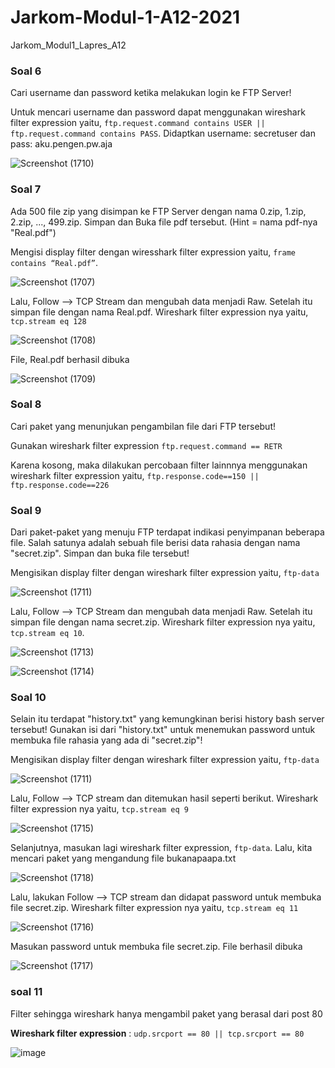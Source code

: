 # Jarkom-Modul-1-A12-2021
Jarkom_Modul1_Lapres_A12

### Soal 6
Cari username dan password ketika melakukan login ke FTP Server!

Untuk mencari username dan password dapat menggunakan wireshark filter expression yaitu, ```ftp.request.command contains USER || ftp.request.command contains PASS```. Didaptkan username: secretuser dan pass: aku.pengen.pw.aja

![Screenshot (1710)](https://user-images.githubusercontent.com/71380876/134739947-95c5b875-9ae6-4017-bf39-022ed46de7af.png)

### Soal 7
Ada 500 file zip yang disimpan ke FTP Server dengan nama 0.zip, 1.zip, 2.zip, ..., 499.zip. Simpan dan Buka file pdf tersebut. (Hint = nama pdf-nya "Real.pdf")

Mengisi display filter dengan wiresshark filter expression yaitu, ```frame contains “Real.pdf”```. 

![Screenshot (1707)](https://user-images.githubusercontent.com/71380876/134758461-f44938e5-a0be-401d-bc6c-2a6eaf05678e.png)

Lalu, Follow --> TCP Stream dan mengubah data menjadi Raw. Setelah itu simpan file dengan nama Real.pdf. Wireshark filter expression nya yaitu, ```tcp.stream eq 128```

![Screenshot (1708)](https://user-images.githubusercontent.com/71380876/134758513-4fa03887-2ee2-4627-aaf9-d759c6c085a6.png)

File, Real.pdf berhasil dibuka

![Screenshot (1709)](https://user-images.githubusercontent.com/71380876/134758815-3479d416-45f2-46c4-b170-e85d45f9c943.png)

### Soal 8
Cari paket yang menunjukan pengambilan file dari FTP tersebut!

Gunakan wireshark filter expression ```ftp.request.command == RETR```

Karena kosong, maka dilakukan percobaan filter lainnnya menggunakan wireshark filter expression yaitu, ```ftp.response.code==150 || ftp.response.code==226```

### Soal 9
Dari paket-paket yang menuju FTP terdapat indikasi penyimpanan beberapa file. Salah satunya adalah sebuah file berisi data rahasia dengan nama "secret.zip". Simpan dan buka file tersebut!

Mengisikan display filter dengan wireshark filter expression yaitu, ```ftp-data```

![Screenshot (1711)](https://user-images.githubusercontent.com/71380876/134759171-1b8d21c3-7064-4168-a792-27926dc10e30.png)

Lalu, Follow --> TCP Stream dan mengubah data menjadi Raw. Setelah itu simpan file dengan nama secret.zip. Wireshark filter expression nya yaitu, ```tcp.stream eq 10```.

![Screenshot (1713)](https://user-images.githubusercontent.com/71380876/134759351-a3bd9e9e-6cf1-4964-80cf-12783854085b.png)

![Screenshot (1714)](https://user-images.githubusercontent.com/71380876/134759362-cd7eb686-26fd-45ce-97fc-df7bfd7e5eae.png)

### Soal 10
Selain itu terdapat "history.txt" yang kemungkinan berisi history bash server tersebut! Gunakan isi dari "history.txt" untuk menemukan password untuk membuka file rahasia yang ada di "secret.zip"!

Mengisikan display filter dengan wireshark filter expression yaitu, ```ftp-data```

![Screenshot (1711)](https://user-images.githubusercontent.com/71380876/134759398-e63f03f3-e43d-463e-8dd3-dbe609f7bd65.png)

Lalu, Follow --> TCP stream dan ditemukan hasil seperti berikut. Wireshark filter expression nya yaitu, ```tcp.stream eq 9```

![Screenshot (1715)](https://user-images.githubusercontent.com/71380876/134759415-5cb919ba-fd31-43dd-b675-6aed92e44ef7.png)

Selanjutnya, masukan lagi wireshark filter expression, ``ftp-data``. Lalu, kita mencari paket yang mengandung file bukanapaapa.txt

![Screenshot (1718)](https://user-images.githubusercontent.com/71380876/134759605-9ea19175-bf62-44f5-b259-2006ea6ec443.png)

Lalu, lakukan Follow --> TCP stream dan didapat password untuk membuka file secret.zip. Wireshark filter expression nya yaitu, ```tcp.stream eq 11```

![Screenshot (1716)](https://user-images.githubusercontent.com/71380876/134759620-0be10198-3c8f-4ca5-957a-3080885556c2.png)

Masukan password untuk membuka file secret.zip. File berhasil dibuka

![Screenshot (1717)](https://user-images.githubusercontent.com/71380876/134759639-ff3fbd4a-db3b-4f6a-a7b0-4e3fff5d9397.png)

### soal 11
Filter sehingga wireshark hanya mengambil paket yang berasal dari post 80

__Wireshark filter expression__ : ```udp.srcport == 80 || tcp.srcport == 80```

![image](https://user-images.githubusercontent.com/81466736/134759894-e9c61a46-5f63-42e0-b541-d6eaecd4672a.png)






